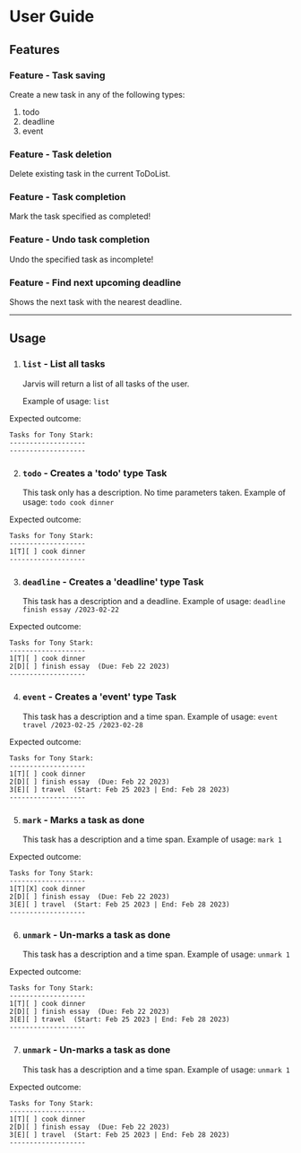 # User Guide

## Features 

### Feature - Task saving

Create a new task in any of the following types:
1. todo
2. deadline
3. event

### Feature - Task deletion

Delete existing task in the current ToDoList.

### Feature - Task completion

Mark the task specified as completed!

### Feature - Undo task completion

Undo the specified task as incomplete!

### Feature - Find next upcoming deadline

Shows the next task with the nearest deadline.

---

## Usage

1. ### `list` - List all tasks

    Jarvis will return a list of all tasks of the user.

    Example of usage: `list`

Expected outcome:

```
Tasks for Tony Stark:
-------------------
-------------------
```

2. ### `todo` - Creates a 'todo' type Task

    This task only has a description. No time parameters taken.
    Example of usage: `todo cook dinner`

Expected outcome:

```
Tasks for Tony Stark:
-------------------
1[T][ ] cook dinner
-------------------
```

3. ### `deadline` - Creates a 'deadline' type Task

    This task has a description and a deadline.
    Example of usage: `deadline finish essay /2023-02-22`

Expected outcome:

```
Tasks for Tony Stark:
-------------------
1[T][ ] cook dinner
2[D][ ] finish essay  (Due: Feb 22 2023)
-------------------
```

4. ### `event` - Creates a 'event' type Task

    This task has a description and a time span.
    Example of usage: `event travel /2023-02-25 /2023-02-28`

Expected outcome:

```
Tasks for Tony Stark:
-------------------
1[T][ ] cook dinner
2[D][ ] finish essay  (Due: Feb 22 2023)
3[E][ ] travel  (Start: Feb 25 2023 | End: Feb 28 2023)
-------------------
```

5. ### `mark` - Marks a task as done

    This task has a description and a time span.
    Example of usage: `mark 1`

Expected outcome:

```
Tasks for Tony Stark:
-------------------
1[T][X] cook dinner
2[D][ ] finish essay  (Due: Feb 22 2023)
3[E][ ] travel  (Start: Feb 25 2023 | End: Feb 28 2023)
-------------------
```

6. ### `unmark` - Un-marks a task as done

    This task has a description and a time span.
    Example of usage: `unmark 1`

Expected outcome:

```
Tasks for Tony Stark:
-------------------
1[T][ ] cook dinner
2[D][ ] finish essay  (Due: Feb 22 2023)
3[E][ ] travel  (Start: Feb 25 2023 | End: Feb 28 2023)
-------------------
```

7. ### `unmark` - Un-marks a task as done

    This task has a description and a time span.
    Example of usage: `unmark 1`

Expected outcome:

```
Tasks for Tony Stark:
-------------------
1[T][ ] cook dinner
2[D][ ] finish essay  (Due: Feb 22 2023)
3[E][ ] travel  (Start: Feb 25 2023 | End: Feb 28 2023)
-------------------
```
